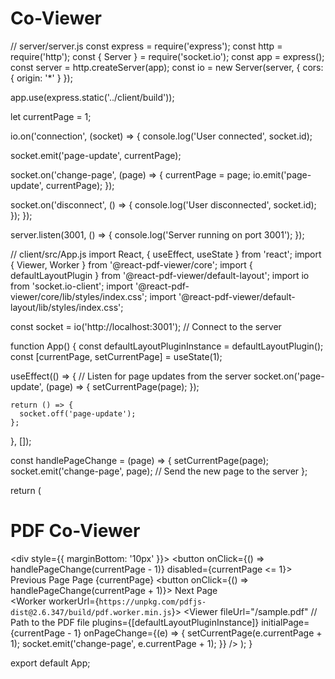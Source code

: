 # Co-Viewer
// server/server.js
const express = require('express');
const http = require('http');
const { Server } = require('socket.io');
const app = express();
const server = http.createServer(app);
const io = new Server(server, { cors: { origin: '*' } });


app.use(express.static('../client/build'));

let currentPage = 1;

io.on('connection', (socket) => {
  console.log('User connected', socket.id);

  
  socket.emit('page-update', currentPage);


  socket.on('change-page', (page) => {
    currentPage = page;
    io.emit('page-update', currentPage);
  });

  socket.on('disconnect', () => {
    console.log('User disconnected', socket.id);
  });
});


server.listen(3001, () => {
  console.log('Server running on port 3001');
});

// client/src/App.js
import React, { useEffect, useState } from 'react';
import { Viewer, Worker } from '@react-pdf-viewer/core';
import { defaultLayoutPlugin } from '@react-pdf-viewer/default-layout';
import io from 'socket.io-client';
import '@react-pdf-viewer/core/lib/styles/index.css';
import '@react-pdf-viewer/default-layout/lib/styles/index.css';

const socket = io('http://localhost:3001'); // Connect to the server

function App() {
  const defaultLayoutPluginInstance = defaultLayoutPlugin();
  const [currentPage, setCurrentPage] = useState(1);

  useEffect(() => {
    // Listen for page updates from the server
    socket.on('page-update', (page) => {
      setCurrentPage(page);
    });

    return () => {
      socket.off('page-update');
    };
  }, []);

  const handlePageChange = (page) => {
    setCurrentPage(page);
    socket.emit('change-page', page); // Send the new page to the server
  };

  return (
    <div className="App">
     <h1>PDF Co-Viewer</h1>
      <div style={{ marginBottom: '10px' }}>
        <button onClick={() => handlePageChange(currentPage - 1)} disabled={currentPage <= 1}>
          Previous Page
        </button>
        <span> Page {currentPage} </span>
        <button onClick={() => handlePageChange(currentPage + 1)}>
          Next Page
        </button>
      </div>
      <Worker workerUrl={`https://unpkg.com/pdfjs-dist@2.6.347/build/pdf.worker.min.js`}>
        <Viewer
          fileUrl="/sample.pdf" // Path to the PDF file
          plugins={[defaultLayoutPluginInstance]}
          initialPage={currentPage - 1}
          onPageChange={(e) => {
            setCurrentPage(e.currentPage + 1);
            socket.emit('change-page', e.currentPage + 1);
          }}
        />
      </Worker>
    </div>
  );
}

export default App;

